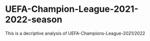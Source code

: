# UEFA-Champion-League-2021-2022-season
This is a decriptive analysis of UEFA-Champions-League-2021/2022
